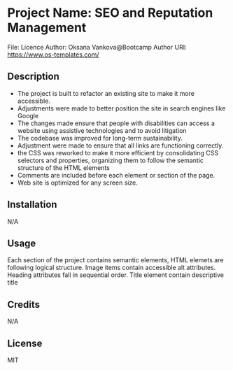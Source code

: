 # Project Name: SEO and Reputation Management
File: Licence
Author: Oksana Vankova@Bootcamp
Author URI: https://www.os-templates.com/


## Description

- The project is built to refactor an existing site to make it more accessible.
- Adjustments were made to better position  the site in search engines like Google
- The changes made ensure that people with disabilities can access a website using assistive technologies and to avoid litigation
- The codebase was improved for long-term sustainability.
- Adjustment were made to ensure that all links are functioning correctly.
- the CSS was reworked to make it more efficient by consolidating CSS selectors and properties, organizing them to follow the semantic structure of the HTML elements
- Comments are included before each element or section of the page.
- Web site  is optimized for any screen size.

## Installation

N/A

## Usage

Each section of the project contains semantic elements, HTML elemets are following logical structure. Image items contain accessible alt attributes.
Heading attributes fall in sequential order. Title element contain descriptive title

## Credits

N/A

## License

MIT
